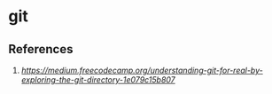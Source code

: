 # git

## References
1. _https://medium.freecodecamp.org/understanding-git-for-real-by-exploring-the-git-directory-1e079c15b807_
